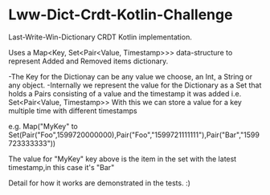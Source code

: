 # Lww-Dict-Crdt-Kotlin-Challenge
Last-Write-Win-Dictionary CRDT Kotlin implementation.

 Uses a Map<Key, Set<Pair<Value, Timestamp>>> data-structure to represent Added and Removed items dictionary.
 
-The Key for the Dictionay can be any value we choose, an Int, a String or any object.
-Internally we represent the value for the Dictionary as a Set that holds a Pairs consisting of a value and the
    timestamp it was added i.e. Set<Pair<Value, Timestamp>>
    With this we can store a value for a key multiple time with different timestamps
      
  e.g.
      Map("MyKey" to Set(Pair("Foo",1599720000000),Pair("Foo","1599721111111"),Pair("Bar","1599723333333"))
        
 The value for "MyKey" key above is the item in the set with the latest timestamp,in this case it's "Bar"
 
 Detail for how it works are demonstrated in the tests. :)
